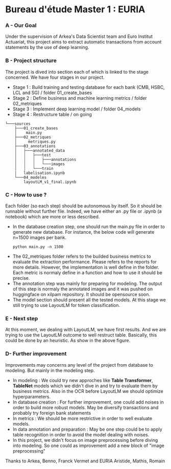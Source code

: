 # Bureau d'étude Master 1 : EURIA
### A - Our Goal
Under the supervision of Arkea's Data Scientist team and Euro Institut Actuariat, this project aims to extract automatic transactions from account statements by the use of deep learning.

### B - Project structure
The project is dived into section each of which is linked to the stage concerned. We have four stages in our project.
- Stage 1 : Build training and testing database for each bank (CMB, HSBC, LCL and SG) / folder 01_create_bases
- Stage 2 : Define business and machine learning metrics / folder 02_metriques
- Stage 3 : Implement deep learning model / folder 04_models
- Stage 4 : Restructure table / on going
```
└───sources
    ├───01_create_bases
    │    main.py
    ├───02_metriques
    │     metriques.py
    ├───03_annotations
    │   ├───annotated_data
    │   │   ├───test
    │   │   │   ├───annotations
    │   │   │   └───images
    │   │   └───train
    |   labelisation.ipynb
    └───04_modeles
        layoutLM_v1_final.ipynb
```
### C - How to use ?
Each folder (so each step) should be autonomous by itself. So it should be runnable without further file. Indeed, we have either an .py file or .ipynb (a notebook) which are more or less described.
- In the database creation step, one should run the main.py file in order to generate new database. For instance, the below code will generate n=1500 images per bank.
  ```
  python main.py -n 1500
  ```
- The 02_metriques folder refers to the builded business metrics to evaluate the extraction performance. Please refers to the reports for more details. However, the implementation is well define in the folder. Each metric is normaly define in a function and how to use it should be precise.
- The annotation step was mainly for preparing for modeling. The output of this step is normaly the annotated images and it was pushed on huggingface on xilpam repository. It should be opensource soon.
- The model section should present all the tested models. At this stage we still trying to use LayoutLM for token classification.

### E - Next step
  At this moment, we dealing with LayoutLM, we have first results. And we are trying to use the LayoutLM outcome to well restruct table. Basically, this could be done by an heuristic. As show in the above figure.
  
### D- Further improvement
  Improvements may concerns any level of the project from database to modeling. But mainly in the modeling step.
  - In modeling : We could try new approches like <b>Table Transformer</b>, <b>TableNet</b> models which we didn't dive in and try to evaluate them by business metrics. Also in the OCR before LayoutLM we should optimize hyperparameters.
  - In database creation : For further improvement, one could add noises in order to build more robust models. May be diversify transactions and probably try foreign bank statements
  - In metrics : We should be more restrictive in order to well evaluate models.
  - In data annotation and preparation : May be one step could be to apply table recognition in order to avoid the model dealing with noises.
  - In this project, we didn't focus on image preprocessing before diving into modeling. So one could as improvement add a new block of "image preprocessing"


  Thanks to Arkea, Benno, Franck Vermet and EURIA
  Aristide, Mathis, Romain
